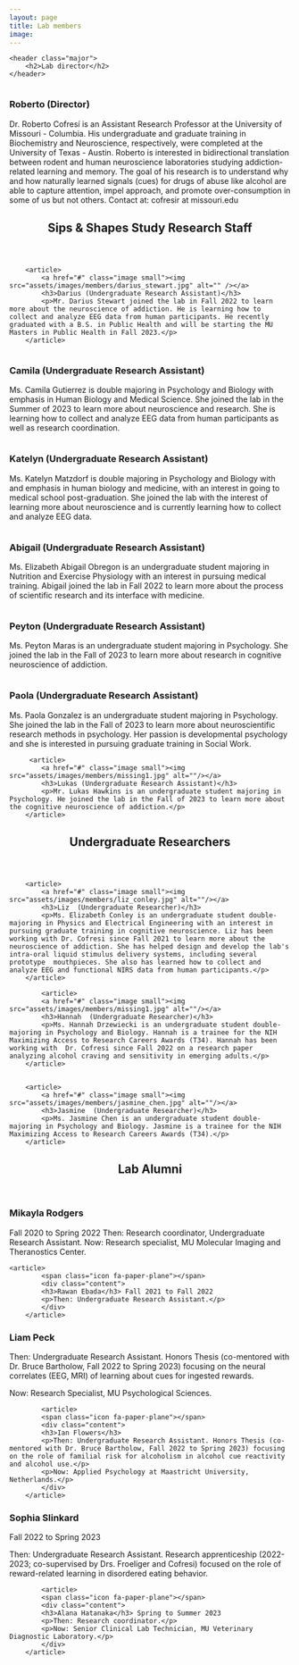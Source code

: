```yaml
---
layout: page
title: Lab members
image: 
---
```

<section>

	<header class="major">
		<h2>Lab director</h2>
	</header>
	
	
<div>
			<a href="#" class="image small"><img src="assets/images/members/roberto_cofresi.png" alt="" /></a>
			<h3>Roberto (Director)</h3>
			<p>Dr. Roberto Cofresí is an Assistant Research Professor at the University of Missouri - Columbia. His undergraduate and graduate training in Biochemistry and Neuroscience, respectively, were completed at the University of Texas - Austin. Roberto is interested in  bidirectional translation between rodent and human neuroscience laboratories studying addiction-related learning and memory. The goal of his research is to understand why and how naturally learned signals (cues) for drugs of abuse like alcohol are able to capture attention, impel approach, and promote over-consumption in some of us but not others. Contact at: cofresir at missouri.edu</p>
		
</div>
</section>
		
		
		
		
<section>
	<header class="major">
		<h2>Sips & Shapes Study Research Staff </h2>
	</header>
	
<div class="posts">
	
		<article>
			<a href="#" class="image small"><img src="assets/images/members/darius_stewart.jpg" alt="" /></a>
			<h3>Darius (Undergraduate Research Assistant)</h3>
			<p>Mr. Darius Stewart joined the lab in Fall 2022 to learn more about the neuroscience of addiction. He is learning how to collect and analyze EEG data from human participants. He recently graduated with a B.S. in Public Health and will be starting the MU Masters in Public Health in Fall 2023.</p>
		</article>

  <article>
			<a href="#" class="image small"><img src="assets/images/members/Professional_Headshot_Camila.jpg" alt=""/></a>
			<h3>Camila (Undergraduate Research Assistant)</h3>
			<p>Ms. Camila Gutierrez is double majoring in Psychology and Biology with emphasis in Human Biology and Medical Science. She joined the lab in the Summer of 2023 to learn more about neuroscience and research. She is learning how to collect and analyze EEG data from human participants as well as research coordination.</p>
		</article>

  <article>
			<a href="#" class="image small"><img src="assets/images/members/katelyn-matzdorf.jpg" alt=""/></a>
			<h3>Katelyn (Undergraduate Research Assistant)</h3>
			<p>Ms. Katelyn Matzdorf is double majoring in Psychology and Biology with and emphasis in human biology and medicine, with an interest in going to medical school post-graduation. She joined the lab with the interest of learning more about neuroscience and is currently learning how to collect and analyze EEG data.</p>
		</article>
		
  <article>
			<a href="#" class="image small"><img src="assets/images/members/abigail_obregon.jpg" alt=""/></a>
			<h3>Abigail (Undergraduate Research Assistant)</h3>
			<p>Ms. Elizabeth Abigail Obregon is an undergraduate student majoring in Nutrition and Exercise Physiology with an interest in pursuing medical training. Abigail joined the lab in Fall 2022 to learn more about the process of scientific research and its interface with medicine. </p>
		</article>

  
  <article>
			<a href="#" class="image small"><img src="assets/images/members/missing1.jpg" alt=""/></a>
			<h3>Peyton (Undergraduate Research Assistant)</h3>
			<p>Ms. Peyton Maras is an undergraduate student majoring in Psychology. She joined the lab in the Fall of 2023 to learn more about research in cognitive neuroscience of addiction.</p>
		</article>

  <article>
			<a href="#" class="image small"><img src="assets/images/members/missing1.jpg" alt=""/></a>
			<h3>Paola (Undergraduate Research Assistant)</h3>
			<p>Ms. Paola Gonzalez is an undergraduate student majoring in Psychology. She joined the lab in the Fall of 2023 to learn more about neuroscientific research methods in psychology. Her passion is developmental psychology and she is interested in pursuing graduate training in Social Work.</p>
		</article>
  
		 <article>
			<a href="#" class="image small"><img src="assets/images/members/missing1.jpg" alt=""/></a>
			<h3>Lukas (Undergraduate Research Assistant)</h3>
			<p>Mr. Lukas Hawkins is an undergraduate student majoring in Psychology. He joined the lab in the Fall of 2023 to learn more about the cognitive neuroscience of addiction.</p>
		</article>
			
		
		
		
		
		
			
		
		

</div>
</section>





		
<section>
	<header class="major">
		<h2>Undergraduate Researchers </h2>
	</header>
	
<div class="posts">

		<article>
			<a href="#" class="image small"><img src="assets/images/members/liz_conley.jpg" alt=""/></a>
			<h3>Liz  (Undergraduate Researcher)</h3>
			<p>Ms. Elizabeth Conley is an undergraduate student double-majoring in Physics and Electrical Engineering with an interest in pursuing graduate training in cognitive neuroscience. Liz has been working with Dr. Cofresi since Fall 2021 to learn more about the neuroscience of addiction. She has helped design and develop the lab's intra-oral liquid stimulus delivery systems, including several prototype  mouthpieces. She also has learned how to collect and analyze EEG and functional NIRS data from human participants.</p>
		</article>
		
			<article>
			<a href="#" class="image small"><img src="assets/images/members/missing1.jpg" alt=""/></a>
			<h3>Hannah  (Undergraduate Researcher)</h3>
			<p>Ms. Hannah Drzewiecki is an undergraduate student double-majoring in Psychology and Biology. Hannah is a trainee for the NIH Maximizing Access to Research Careers Awards (T34). Hannah has been working with  Dr. Cofresi since Fall 2022 on a research paper analyzing alcohol craving and sensitivity in emerging adults.</p>
		</article>
		
		
		<article>
			<a href="#" class="image small"><img src="assets/images/members/jasmine_chen.jpg" alt=""/></a>
			<h3>Jasmine  (Undergraduate Researcher)</h3>
			<p>Ms. Jasmine Chen is an undergraduate student double-majoring in Psychology and Biology. Jasmine is a trainee for the NIH Maximizing Access to Research Careers Awards (T34).</p>
		</article>
		

</div>
</section>




		
<section>
	<header class="major">
		<h2>Lab Alumni </h2>
	</header>
	
<div class="features">

<article>
			<span class="icon fa-paper-plane"></span>
			<div class="content">
			<h3>Mikayla Rodgers</h3> 
			<i class="fa-calendar"></i>Fall 2020 to Spring 2022
			Then: Research coordinator, Undergraduate Research Assistant.
			Now: Research specialist, MU Molecular Imaging and Theranostics Center.
			</div>
		</article>
	
	<article>
			<span class="icon fa-paper-plane"></span>
			<div class="content">
			<h3>Rawan Ebada</h3> Fall 2021 to Fall 2022
			<p>Then: Undergraduate Research Assistant.</p>
			</div>
		</article>

<article>
			<span class="icon fa-paper-plane"></span>
			<div class="content">
			<h3>Liam Peck</h3>
			<p>Then: Undergraduate Research Assistant. Honors Thesis (co-mentored with Dr. Bruce Bartholow, Fall 2022 to Spring 2023) focusing on the neural correlates (EEG, MRI) of learning about cues for ingested rewards.</p>
			<p>Now: Research Specialist, MU Psychological Sciences.</p>
			</div>
		</article>
	
			<article>
			<span class="icon fa-paper-plane"></span>
			<div class="content">
			<h3>Ian Flowers</h3> 
			<p>Then: Undergraduate Research Assistant. Honors Thesis (co-mentored with Dr. Bruce Bartholow, Fall 2022 to Spring 2023) focusing on the role of familial risk for alcoholism in alcohol cue reactivity and alcohol use.</p>
			<p>Now: Applied Psychology at Maastricht University, Netherlands.</p>
			</div>
		</article>

<article>
			<span class="icon fa-paper-plane"></span>
			<div class="content">
			<h3>Sophia Slinkard</h3>  Fall 2022 to Spring 2023
			<p>Then: Undergraduate Research Assistant. Research apprenticeship (2022-2023; co-supervised by Drs. Froeliger and Cofresi) focused on the role of reward-related learning in disordered eating behavior.</p>
			</div>
		</article>
	
			<article>
			<span class="icon fa-paper-plane"></span>
			<div class="content">
			<h3>Alana Hatanaka</h3> Spring to Summer 2023
			<p>Then: Research coordinator.</p>
			<p>Now: Senior Clinical Lab Technician, MU Veterinary Diagnostic Laboratory.</p>
			</div>
		</article>


</div>
</section>


